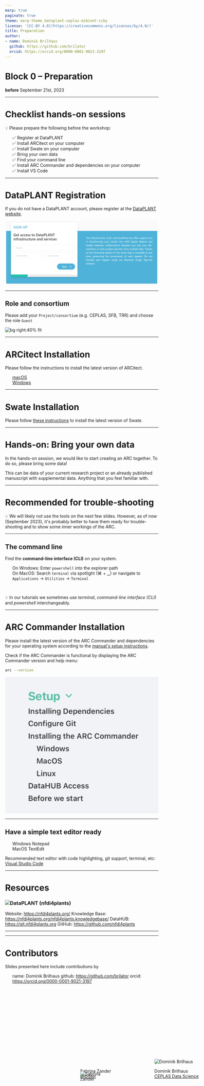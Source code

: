 ```yaml
---
marp: true
paginate: true
theme: marp-theme_dataplant-ceplas-mibinet-ccby
license: '[CC-BY 4.0](https://creativecommons.org/licenses/by/4.0/)'
title: Preparation
author:
- name: Dominik Brilhaus
  github: https://github.com/brilator
  orcid: https://orcid.org/0000-0001-9021-3197
---
```


# Block 0 &ndash; Preparation

<style scoped>section {background: none; background-color: white}</style>
<!-- _paginate: false -->

**before** September 21st, 2023

<div style="position: fixed; bottom: 10%; right: 40%;">
  <div class="profile-picture">
    <img src="https://www.biological-data-science.hhu.de/fileadmin/_processed_/8/c/csm-sabrina-zander-3c8daca973.jpg" alt="Sabrina Zander" style="position:absolute; height: auto; width: auto; top:65%; left: 0%; transform:translateY(-50%);"> 
  </div>

  <div>

  Sabrina Zander <br> [MibiNet](https://www.sfb1535.hhu.de/projects/research-area-z/z03)
  </div>
</div>

<div style="position: fixed; bottom: 10%; right: 10%;">
  <div class="profile-picture">
    <img src="https://www.ceplas.eu/fileadmin/_processed_/d/c/csm-brilhaus-dominik-4fd48a61a2.jpeg" alt="Dominik Brilhaus">
  </div>

  <div>

  Dominik Brilhaus <br> [CEPLAS Data Science](https://www.ceplas.eu/en/research/data-science-and-data-management/)

  </div>

</div>

---

# Checklist hands-on sessions

<style scoped>

ul{
  list-style-type: none; /* Remove bullets */
}
</style>

:bulb: Please prepare the following before the workshop:

- :white_check_mark: Register at DataPLANT
- :white_check_mark: Install ARCitect on your computer
- :white_check_mark: Install Swate on your computer
- :white_check_mark: Bring your own data
- :white_check_mark: Find your command line
- :white_check_mark: Install ARC Commander and dependencies on your computer
- :white_check_mark: Install VS Code

---

# DataPLANT Registration

If you do not have a DataPLANT account, please register at the <a href="https://register.nfdi4plants.org" target="_blank">DataPLANT website</a>.

![w:800](./../../public/images-tm/dataplant-registration.png)

---

## Role and consortium

Please add your `Project/consortium` (e.g. CEPLAS, SFB, TRR) and choose the role `Guest`

![bg right:40% fit](./../../public/images-tm/dataplant-registration-roles.png)

---

# ARCitect Installation

Please follow the instructions to install the latest version of ARCitect.

- <a href="https://nfdi4plants.org/nfdi4plants.knowledgebase/docs/ARCitect-Manual/arcitect_installation_macos.html" target="_blank">macOS</a>
- <a href="https://nfdi4plants.org/nfdi4plants.knowledgebase/docs/ARCitect-Manual/arcitect_installation_windows.html" target="_blank">Windows</a>

---

# Swate Installation

Please follow <a href="https://nfdi4plants.org/nfdi4plants.knowledgebase/docs/SwateManual/Docs01-Installing-Swate.html" target="_blank">these instructions</a> to install the latest version of Swate.

---

# Hands-on: Bring your own data

In the hands-on session, we would like to start creating an ARC together.
To do so, please bring some data!

This can be data of your current research project or an already published manuscript with supplemental data. Anything that you feel familiar with.

---

# Recommended for trouble-shooting

:bulb: We will likely not use the tools on the next few slides. However, as of now (September 2023), it's probably better to have them ready for trouble-shooting and to show some inner workings of the ARC.

---

## The command line

Find the **command-line interface (CLI)** on your system.

- On Windows: Enter `powershell` into the explorer path
- On MacOS: Search `terminal` via spotlight (&#8984; + &#9251;) or navigate to `Applications` -> `Utilities` -> `Terminal`

<br>

:bulb: In our tutorials we sometimes use *terminal*, *command-line interface (CLI)* and *powershell* interchangeably.

---

# ARC Commander Installation

Please install the latest version of the ARC Commander and dependencies for your operating system according to the <a href="https://nfdi4plants.org/nfdi4plants.knowledgebase/docs/ArcCommanderManual/index.html" target="_blank">manual's setup instructions</a>.

Check if the ARC Commander is functional by displaying the ARC Commander version and help menu:

```bash
arc --version
```

![bg right:30% width:300](./../../public/images-tm/arc-manual-setup.png)

---

## Have a simple text editor ready

- Windows Notepad
- MacOS TextEdit

Recommended text editor with code highlighting, git support, terminal, etc: <a href="https://code.visualstudio.com/" target="_blank">Visual Studio Code</a>

---

# Resources

### <img align="left" style="height:35px" src='https://raw.githubusercontent.com/nfdi4plants/Branding/7e7d442aafeaa767b9c14a63a16e459dadcbdaaf/logos/DataPLANT/dataplant-logo-minimal-rounded-bg-darkblue.svg'/> DataPLANT (nfdi4plants)

Website: <a href="https://nfdi4plants.org/" target="_blank">https://nfdi4plants.org/</a>
Knowledge Base: <a href="https://nfdi4plants.org/nfdi4plants.knowledgebase/" target="_blank">https://nfdi4plants.org/nfdi4plants.knowledgebase/</a>
DataHUB: <a href="https://git.nfdi4plants.org" target="_blank">https://git.nfdi4plants.org</a>
GitHub: <a href="https://github.com/nfdi4plants" target="_blank">https://github.com/nfdi4plants</a>

---

---

# Contributors

Slides presented here include contributions by

- name: Dominik Brilhaus
  github: https://github.com/brilator
  orcid: https://orcid.org/0000-0001-9021-3197